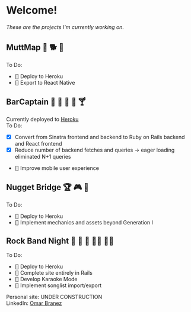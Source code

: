 # Welcome!

###### These are the projects I'm currently working on. 

## MuttMap 🐶 🐕 🦮
  To Do: 
  - [] Deploy to Heroku
  - [] Export to React Native
## BarCaptain 🍺 🍻 🍷 🍹 🍸
  Currently deployed to [Heroku](https://bar-captain.herokuapp.com)   
  To Do: 
  - [x] Convert from Sinatra frontend and backend to Ruby on Rails backend and React frontend
  - [x] Reduce number of backend fetches and queries -> eager loading eliminated N+1 queries
  - [] Improve mobile user experience
## Nugget Bridge 🏆 🎮 🎲
  To Do:
  - [] Deploy to Heroku
  - [] Implement mechanics and assets beyond Generation I
## Rock Band Night 🎸 🥁 🎤 👨‍🎤 👩‍🎤
  To Do:
  - [] Deploy to Heroku
  - [] Complete site entirely in Rails
  - [] Develop Karaoke Mode
  - [] Implement songlist import/export

Personal site: UNDER CONSTRUCTION   
LinkedIn: [Omar Branez](https://www.linkedin.com/in/omarbranez/)
 
<!--
**omarbranez/omarbranez** is a ✨ _special_ ✨ repository because its `README.md` (this file) appears on your GitHub profile.

Here are some ideas to get you started:

- 🔭 I’m currently working on ...
- 🌱 I’m currently learning ...
- 👯 I’m looking to collaborate on ...
- 🤔 I’m looking for help with ...
- 💬 Ask me about ...
- 📫 How to reach me: ...
- 😄 Pronouns: ...
- ⚡ Fun fact: ...
-->
